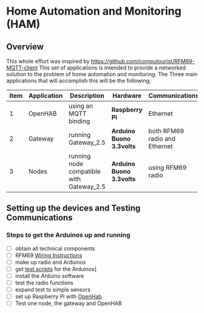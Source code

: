 # Home Automation and Monitoring (HAM)
## Overview
This whole effort was inspired by https://github.com/computourist/RFM69-MQTT-client
This set of applications is intended to provide a networked solution to the problem of home automation and monitoring. The Three main applications that will accomplish this will be the following;

|Item| Application|Description|Hardware|Communications|Quantity|
|-----------|----------|-------------|----------|------------|----------|
|1| OpenHAB| using an MQTT binding| <b>Raspberry Pi</b>|Ethernet|1|
|2| Gateway| running Gateway_2.5| <b>Arduino Buono 3.3volts</b>| both RFM69 radio and Ethernet|1|
|3| Nodes| running node compatible with Gateway_2.5| <b>Arduino Buono 3.3volts</b>| using RFM69 radio|multiple|

## Setting up the devices and Testing Communications


### Steps to get the Arduinos up and running
- [ ] obtain all technical components
- [ ] RFM69 [Wiring Instructions](https://github.com/shulist/HAM/blob/master/HAM_0.01/RFM%20Wiring.png)
- [ ] make up radio and Arduinos
- [ ] get [test scripts](https://github.com/andySigler/RFm69-Examples) for the Arduinos]
- [ ] install the Arduino software
- [ ] test the radio functions
- [ ] expand test to simple sensors
- [ ] set up Raspberry Pi with [OpenHab](https://www.openhab.org/download/)
- [ ] Test one node, the gateway and OpenHAB
